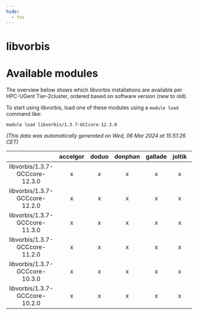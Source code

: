 ```yaml
---
hide:
  - toc
---
```


libvorbis
=========

# Available modules


The overview below shows which libvorbis installations are available per HPC-UGent Tier-2cluster, ordered based on software version (new to old).

To start using libvorbis, load one of these modules using a `module load` command like:

```shell
module load libvorbis/1.3.7-GCCcore-12.3.0
```

*(This data was automatically generated on Wed, 06 Mar 2024 at 15:51:26 CET)*  

| |accelgor|doduo|donphan|gallade|joltik|skitty|
| :---: | :---: | :---: | :---: | :---: | :---: | :---: |
|libvorbis/1.3.7-GCCcore-12.3.0|x|x|x|x|x|x|
|libvorbis/1.3.7-GCCcore-12.2.0|x|x|x|x|x|x|
|libvorbis/1.3.7-GCCcore-11.3.0|x|x|x|x|x|x|
|libvorbis/1.3.7-GCCcore-11.2.0|x|x|x|x|x|x|
|libvorbis/1.3.7-GCCcore-10.3.0|x|x|x|x|x|x|
|libvorbis/1.3.7-GCCcore-10.2.0|x|x|x|x|x|x|
